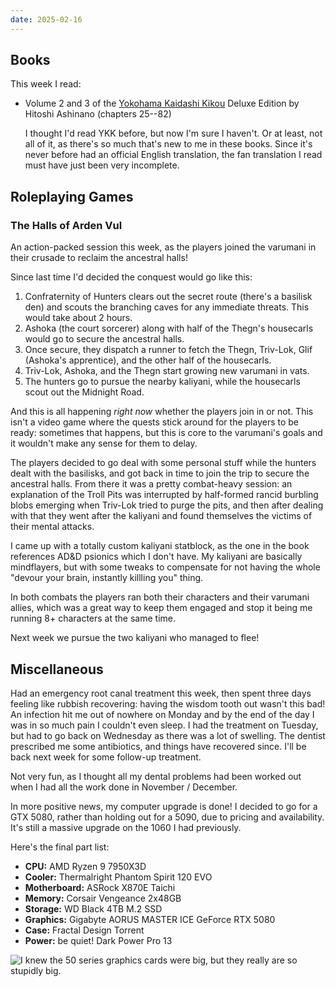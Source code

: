 ```yaml
---
date: 2025-02-16
---
```


## Books

This week I read:

- Volume 2 and 3 of the [Yokohama Kaidashi Kikou][] Deluxe Edition by Hitoshi Ashinano (chapters 25--82)

  I thought I'd read YKK before, but now I'm sure I haven't.  Or at least, not
  all of it, as there's so much that's new to me in these books.  Since it's
  never before had an official English translation, the fan translation I read
  must have just been very incomplete.

[Yokohama Kaidashi Kikou]: https://en.wikipedia.org/wiki/Yokohama_Kaidashi_Kikou


## Roleplaying Games

### The Halls of Arden Vul

An action-packed session this week, as the players joined the varumani in their
crusade to reclaim the ancestral halls!

Since last time I'd decided the conquest would go like this:

1. Confraternity of Hunters clears out the secret route (there's a basilisk den)
   and scouts the branching caves for any immediate threats.  This would take
   about 2 hours.
2. Ashoka (the court sorcerer) along with half of the Thegn's housecarls would
   go to secure the ancestral halls.
3. Once secure, they dispatch a runner to fetch the Thegn, Triv-Lok, Glif
   (Ashoka's apprentice), and the other half of the housecarls.
4. Triv-Lok, Ashoka, and the Thegn start growing new varumani in vats.
5. The hunters go to pursue the nearby kaliyani, while the housecarls scout out
   the Midnight Road.

And this is all happening *right now* whether the players join in or not.  This
isn't a video game where the quests stick around for the players to be ready:
sometimes that happens, but this is core to the varumani's goals and it wouldn't
make any sense for them to delay.

The players decided to go deal with some personal stuff while the hunters dealt
with the basilisks, and got back in time to join the trip to secure the
ancestral halls.  From there it was a pretty combat-heavy session: an
explanation of the Troll Pits was interrupted by half-formed rancid burbling
blobs emerging when Triv-Lok tried to purge the pits, and then after dealing
with that they went after the kaliyani and found themselves the victims of their
mental attacks.

I came up with a totally custom kaliyani statblock, as the one in the book
references AD&D psionics which I don't have.  My kaliyani are basically
mindflayers, but with some tweaks to compensate for not having the whole "devour
your brain, instantly killling you" thing.

In both combats the players ran both their characters and their varumani allies,
which was a great way to keep them engaged and stop it being me running 8+
characters at the same time.

Next week we pursue the two kaliyani who managed to flee!


## Miscellaneous

Had an emergency root canal treatment this week, then spent three days feeling
like rubbish recovering: having the wisdom tooth out wasn't this bad!  An
infection hit me out of nowhere on Monday and by the end of the day I was in so
much pain I couldn't even sleep.  I had the treatment on Tuesday, but had to go
back on Wednesday as there was a lot of swelling.  The dentist prescribed me
some antibiotics, and things have recovered since.  I'll be back next week for
some follow-up treatment.

Not very fun, as I thought all my dental problems had been worked out when I had
all the work done in November / December.

In more positive news, my computer upgrade is done!  I decided to go for a GTX
5080, rather than holding out for a 5090, due to pricing and availability.  It's
still a massive upgrade on the 1060 I had previously.

Here's the final part list:

- **CPU:** AMD Ryzen 9 7950X3D
- **Cooler:** Thermalright Phantom Spirit 120 EVO
- **Motherboard:** ASRock X870E Taichi
- **Memory:** Corsair Vengeance 2x48GB
- **Storage:** WD Black 4TB M.2 SSD
- **Graphics:** Gigabyte AORUS MASTER ICE GeForce RTX 5080
- **Case:** Fractal Design Torrent
- **Power:** be quiet! Dark Power Pro 13

![I knew the 50 series graphics cards were big, but they really are so stupidly big.](notes/333/5080.jpg)
